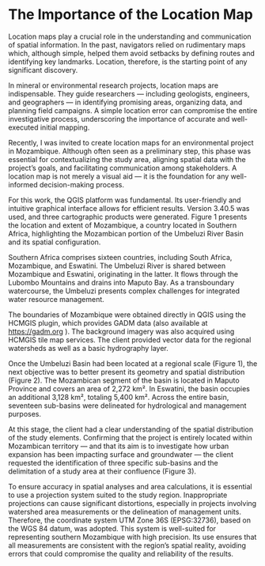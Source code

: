 # **The Importance of the Location Map**

Location maps play a crucial role in the understanding and communication of spatial information. In the past, navigators relied on rudimentary maps which, although simple, helped them avoid setbacks by defining routes and identifying key landmarks. Location, therefore, is the starting point of any significant discovery.

In mineral or environmental research projects, location maps are indispensable. They guide researchers — including geologists, engineers, and geographers — in identifying promising areas, organizing data, and planning field campaigns. A simple location error can compromise the entire investigative process, underscoring the importance of accurate and well-executed initial mapping.

Recently, I was invited to create location maps for an environmental project in Mozambique. Although often seen as a preliminary step, this phase was essential for contextualizing the study area, aligning spatial data with the project’s goals, and facilitating communication among stakeholders. A location map is not merely a visual aid — it is the foundation for any well-informed decision-making process.

For this work, the QGIS platform was fundamental. Its user-friendly and intuitive graphical interface allows for efficient results. Version 3.40.5 was used, and three cartographic products were generated. Figure 1 presents the location and extent of Mozambique, a country located in Southern Africa, highlighting the Mozambican portion of the Umbeluzi River Basin and its spatial configuration.

Southern Africa comprises sixteen countries, including South Africa, Mozambique, and Eswatini. The Umbeluzi River is shared between Mozambique and Eswatini, originating in the latter. It flows through the Lubombo Mountains and drains into Maputo Bay. As a transboundary watercourse, the Umbeluzi presents complex challenges for integrated water resource management.

The boundaries of Mozambique were obtained directly in QGIS using the HCMGIS plugin, which provides GADM data (also available at https://gadm.org
). The background imagery was also acquired using HCMGIS tile map services. The client provided vector data for the regional watersheds as well as a basic hydrography layer.

Once the Umbeluzi Basin had been located at a regional scale (Figure 1), the next objective was to better present its geometry and spatial distribution (Figure 2). The Mozambican segment of the basin is located in Maputo Province and covers an area of 2,272 km². In Eswatini, the basin occupies an additional 3,128 km², totaling 5,400 km². Across the entire basin, seventeen sub-basins were delineated for hydrological and management purposes.

At this stage, the client had a clear understanding of the spatial distribution of the study elements. Confirming that the project is entirely located within Mozambican territory — and that its aim is to investigate how urban expansion has been impacting surface and groundwater — the client requested the identification of three specific sub-basins and the delimitation of a study area at their confluence (Figure 3).

To ensure accuracy in spatial analyses and area calculations, it is essential to use a projection system suited to the study region. Inappropriate projections can cause significant distortions, especially in projects involving watershed area measurements or the delineation of management units. Therefore, the coordinate system UTM Zone 36S (EPSG:32736), based on the WGS 84 datum, was adopted. This system is well-suited for representing southern Mozambique with high precision. Its use ensures that all measurements are consistent with the region’s spatial reality, avoiding errors that could compromise the quality and reliability of the results.
